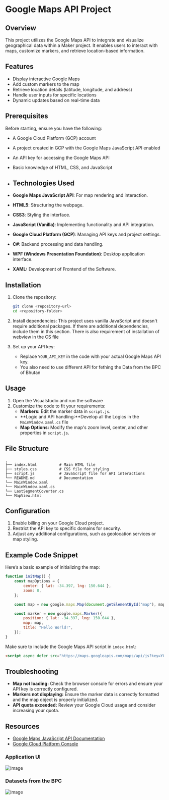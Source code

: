 # Google Maps API Project

## Overview
This project utilizes the Google Maps API to integrate and visualize geographical data within a Maker project. It enables users to interact with maps, customize markers, and retrieve location-based information.

## Features
- Display interactive Google Maps
- Add custom markers to the map
- Retrieve location details (latitude, longitude, and address)
- Handle user inputs for specific locations
- Dynamic updates based on real-time data

## Prerequisites
Before starting, ensure you have the following:
- A Google Cloud Platform (GCP) account
- A project created in GCP with the Google Maps JavaScript API enabled
- An API key for accessing the Google Maps API
- Basic knowledge of HTML, CSS, and JavaScript

- ## Technologies Used
- **Google Maps JavaScript API**: For map rendering and interaction.
- **HTML5**: Structuring the webpage.
- **CSS3**: Styling the interface.
- **JavaScript (Vanilla)**: Implementing functionality and API integration.
- **Google Cloud Platform (GCP)**: Managing API keys and project settings.
- **C#**: Backend processing and data handling.
- **WPF (Windows Presentation Foundation)**: Desktop application interface.
- **XAML:** Development of Frontend of the Software.

## Installation
1. Clone the repository:
   ```bash
   git clone <repository-url>
   cd <repository-folder>
   ```

2. Install dependencies:
   This project uses vanilla JavaScript and doesn't require additional packages. If there are additional dependencies, include them in this section.
   There is also requirement of installation of webview in the CS file

4. Set up your API key:
   - Replace `YOUR_API_KEY` in the code with your actual Google Maps API key.
   - You also need to use different API for fething the Data from the BPC of Bhutan

## Usage
1. Open the Visualstudio and run the software
2. Customize the code to fit your requirements:
   - **Markers:** Edit the marker data in `script.js`.
   - **Logic and API handling:**Develop all the Logics in the `MainWindow.xaml.cs` file
   - **Map Options:** Modify the map's zoom level, center, and other properties in `script.js`.

## File Structure
```
.
├── index.html          # Main HTML file
├── styles.css          # CSS file for styling
├── script.js           # JavaScript file for API interactions
└── README.md           # Documentation
└── MainWindow.xaml
└── MainWindow.xaml.cs
└── LastSegmentCoverter.cs
└── MapView.html

```

## Configuration
1. Enable billing on your Google Cloud project.
2. Restrict the API key to specific domains for security.
3. Adjust any additional configurations, such as geolocation services or map styling.

## Example Code Snippet
Here’s a basic example of initializing the map:
```javascript
function initMap() {
    const mapOptions = {
        center: { lat: -34.397, lng: 150.644 },
        zoom: 8,
    };

    const map = new google.maps.Map(document.getElementById("map"), mapOptions);

    const marker = new google.maps.Marker({
        position: { lat: -34.397, lng: 150.644 },
        map: map,
        title: "Hello World!",
    });
}
```
Make sure to include the Google Maps API script in `index.html`:
```html
<script async defer src="https://maps.googleapis.com/maps/api/js?key=YOUR_API_KEY&callback=initMap"></script>
```

## Troubleshooting
- **Map not loading:** Check the browser console for errors and ensure your API key is correctly configured.
- **Markers not displaying:** Ensure the marker data is correctly formatted and the map object is properly initialized.
- **API quota exceeded:** Review your Google Cloud usage and consider increasing your quota.

## Resources
- [Google Maps JavaScript API Documentation](https://developers.google.com/maps/documentation/javascript/overview)
- [Google Cloud Platform Console](https://console.cloud.google.com/)

### Application UI
![image](https://github.com/user-attachments/assets/da9bfbf5-652f-487f-ab9e-df243d7283a8)

### Datasets from the BPC
![image](https://github.com/user-attachments/assets/5c6947a7-9953-42fc-812d-b524662455d9)
